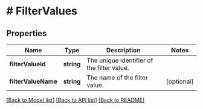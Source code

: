 # # FilterValues

## Properties

Name | Type | Description | Notes
------------ | ------------- | ------------- | -------------
**filterValueId** | **string** | The unique identifier of the filter value. |
**filterValueName** | **string** | The name of the filter value. | [optional]

[[Back to Model list]](../../README.md#models) [[Back to API list]](../../README.md#endpoints) [[Back to README]](../../README.md)
